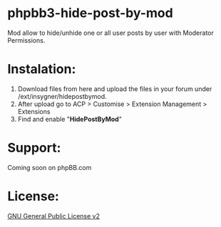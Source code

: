 # phpbb3-hide-post-by-mod
Mod allow to hide/unhide one or all user posts by user with Moderator Permissions.

# Instalation:
1. Download files from here and upload the files in your forum under /ext/insygner/hidepostbymod.
2. After upload go to ACP > Customise > Extension Management > Extensions
3. Find and enable "**HidePostByMod**"

# Support:
Coming soon on phpBB.com

# License:
[GNU General Public License v2](http://opensource.org/licenses/gpl-2.0.php)
